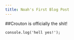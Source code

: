 ```yaml
---
title: Noah's First Blog Post 
---
```


##Crouton is officially the shit!

```
console.log('hell yes!');
```
